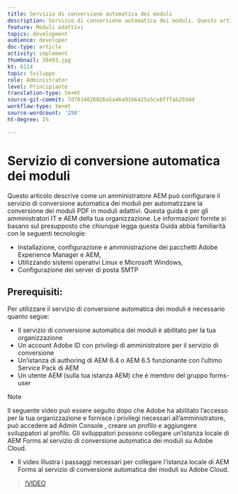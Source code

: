 ```yaml
---
title: Servizio di conversione automatica dei moduli
description: Servizio di conversione automatica dei moduli. Questo articolo descrive come un amministratore AEM può configurare il servizio di conversione automatica dei moduli per automatizzare la conversione dei moduli PDF in moduli adattivi. Questa guida è per gli amministratori IT e AEM della tua organizzazione.
feature: Moduli adattivi
topics: development
audience: developer
doc-type: article
activity: implement
thumbnail: 39493.jpg
kt: 6114
topic: Sviluppo
role: Administrator
level: Principiante
translation-type: tm+mt
source-git-commit: 7d7034026826a5a46a91b6425a5cebfffab2934d
workflow-type: tm+mt
source-wordcount: '258'
ht-degree: 1%

---
```


# Servizio di conversione automatica dei moduli

Questo articolo descrive come un amministratore AEM può configurare il servizio di conversione automatica dei moduli per automatizzare la conversione dei moduli PDF in moduli adattivi. Questa guida è per gli amministratori IT e AEM della tua organizzazione. Le informazioni fornite si basano sul presupposto che chiunque legga questa Guida abbia familiarità con le seguenti tecnologie:

* Installazione, configurazione e amministrazione dei pacchetti Adobe Experience Manager e AEM,
* Utilizzando sistemi operativi Linux e Microsoft Windows,
* Configurazione dei server di posta SMTP

## Prerequisiti:

Per utilizzare il servizio di conversione automatica dei moduli è necessario quanto segue:

* Il servizio di conversione automatica dei moduli è abilitato per la tua organizzazione
* Un account Adobe ID con privilegi di amministratore per il servizio di conversione
* Un’istanza di authoring di AEM 6.4 o AEM 6.5 funzionante con l’ultimo Service Pack di AEM
* Un utente AEM (sulla tua istanza AEM) che è membro del gruppo forms-user

>[!NOTE]
>Il seguente video può essere seguito dopo che Adobe ha abilitato l’accesso per la tua organizzazione e fornisce i privilegi necessari all’amministratore, può accedere ad Admin Console , creare un profilo e aggiungere sviluppatori al profilo. Gli sviluppatori possono collegare un’istanza locale di AEM Forms al servizio di conversione automatica dei moduli su Adobe Cloud.

* Il video illustra i passaggi necessari per collegare l’istanza locale di AEM Forms al servizio di conversione automatica dei moduli su Adobe Cloud.

>[!VIDEO](https://video.tv.adobe.com/v/39493/?quality=9&learn=on)

